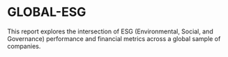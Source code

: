 # GLOBAL-ESG
This report explores the intersection of ESG (Environmental, Social, and Governance) performance and financial metrics across a global sample of companies.
